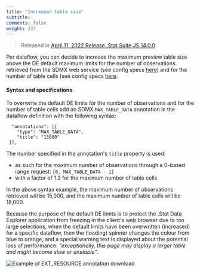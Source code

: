 ```yaml
---
title: "Increased table size"
subtitle: 
comments: false
weight: 337
---
```


> Released in [April 11, 2022 Release .Stat Suite JS 14.0.0](https://sis-cc.gitlab.io/dotstatsuite-documentation/changelog/#april-11-2022)

Per dataflow, you can decide to increase the maximum preview table size above the DE default maximum limits for the number of observations retrieved from the SDMX web service (see config specs [here](https://sis-cc.gitlab.io/dotstatsuite-documentation/configurations/de-configuration/#maximum-number-of-observations-in-tables-and-charts)) and for the number of table cells (see config specs [here](https://sis-cc.gitlab.io/dotstatsuite-documentation/configurations/de-configuration/#maximum-number-of-cells-in-table).  

#### Syntax and specifications
To overwrite the default DE limits for the number of observations and for the number of table cells add an SDMX `MAX_TABLE_DATA` annotation in the dataflow definition with the following syntax:
```
  "annotations": [{
    "type": "MAX_TABLE_DATA",
    "title": "15000"
 }],
```

The number specified in the annotation's `title` property is used:
- as such for the maximum number of observations through a 0-based range request: `[0, MAX_TABLE_DATA - 1]`   
- with a factor of 1.2 for the maximum number of table cells

In the above syntax example, the maximum number of observations retrieved will be 15,000, and the maximum number of table cells will be 18,000.

Because the purpose of the default DE limits is to protect the .Stat Data Explorer application from freezing in the client's web browser due to too large selections, when the default limits have been overwritten (increased) for a specific dataflow, then the (loading) spinner changes the colour from blue to orange, and a special warning text is displayed about the potential loss of performance: *"exceptionally, this page may display a larger table and might become slow or unstable"*.

![Example of EXT_RESOURCE annotation download](/dotstatsuite-documentation/images/MAX_TABLE_DATA.png)
